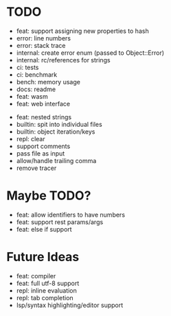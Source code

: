 # TODO
- feat: support assigning new properties to hash
- error: line numbers
- error: stack trace
- internal: create error enum (passed to Object::Error)
- internal: rc/references for strings
- ci: tests
- ci: benchmark
- bench: memory usage
- docs: readme
- feat: wasm
- feat: web interface
+ feat: nested strings
+ builtin: spit into individual files
+ builtin: object iteration/keys
+ repl: clear
+ support comments
+ pass file as input
+ allow/handle trailing comma
+ remove tracer

# Maybe TODO?
- feat: allow identifiers to have numbers
- feat: support rest params/args
- feat: else if support

# Future Ideas
- feat: compiler
- feat: full utf-8 support
- repl: inline evaluation
- repl: tab completion
- lsp/syntax highlighting/editor support